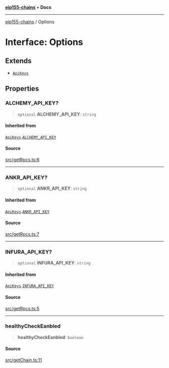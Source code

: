 [**eip155-chains**](../README.md) • **Docs**

***

[eip155-chains](../globals.md) / Options

# Interface: Options

## Extends

- [`ApiKeys`](ApiKeys.md)

## Properties

### ALCHEMY\_API\_KEY?

> `optional` **ALCHEMY\_API\_KEY**: `string`

#### Inherited from

[`ApiKeys`](ApiKeys.md).[`ALCHEMY_API_KEY`](ApiKeys.md#alchemy_api_key)

#### Source

[src/getRpcs.ts:6](https://github.com/ivanzzeth/eip155-chains/blob/8a937f89bbbe3657fc80f0fbfa328cd313359581/src/getRpcs.ts#L6)

***

### ANKR\_API\_KEY?

> `optional` **ANKR\_API\_KEY**: `string`

#### Inherited from

[`ApiKeys`](ApiKeys.md).[`ANKR_API_KEY`](ApiKeys.md#ankr_api_key)

#### Source

[src/getRpcs.ts:7](https://github.com/ivanzzeth/eip155-chains/blob/8a937f89bbbe3657fc80f0fbfa328cd313359581/src/getRpcs.ts#L7)

***

### INFURA\_API\_KEY?

> `optional` **INFURA\_API\_KEY**: `string`

#### Inherited from

[`ApiKeys`](ApiKeys.md).[`INFURA_API_KEY`](ApiKeys.md#infura_api_key)

#### Source

[src/getRpcs.ts:5](https://github.com/ivanzzeth/eip155-chains/blob/8a937f89bbbe3657fc80f0fbfa328cd313359581/src/getRpcs.ts#L5)

***

### healthyCheckEanbled

> **healthyCheckEanbled**: `boolean`

#### Source

[src/getChain.ts:11](https://github.com/ivanzzeth/eip155-chains/blob/8a937f89bbbe3657fc80f0fbfa328cd313359581/src/getChain.ts#L11)
